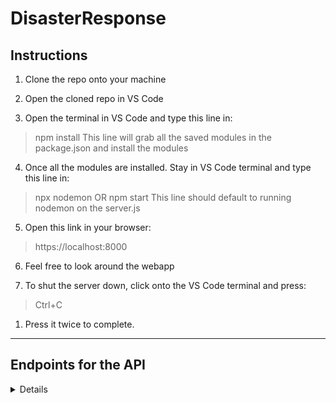 ﻿# DisasterResponse
## Instructions
1. Clone the repo onto your machine

2. Open the cloned repo in VS Code

3. Open the terminal in VS Code and type this line in:

> npm install
> This line will grab all the saved modules in the package.json and install the modules

4. Once all the modules are installed. Stay in VS Code terminal and type this line in:

> npx nodemon OR npm start
> This line should default to running nodemon on the server.js

5. Open this link in your browser:

> https://localhost:8000

6. Feel free to look around the webapp

7. To shut the server down, click onto the VS Code terminal and press:

> Ctrl+C

 1. Press it twice to complete.
---
## Endpoints for the API
<details>
	<details>
	<summary><h3>Shelter Endpoints</h3></summary>
	
1. GET http://localhost:8000/shelters/all
	 > Response is a JSON
2.  GET http://localhost:8000/shelters/:id
	> Response is a JSON
	> Example:
	> http://localhost:8000/shelters/3
	>
	>>Reponse:
	>> {
	>> "id": 3,
	>> "Name": "Greensboro",
	>> "Latitude": 36.0726,
	>> "Longitude": 79.7915,
	>> "Maximum_Capacity": 150,
	>> "Current_Capacity": 10
	>> }
	>
	> Response is JSON
3. POST http://localhost:8000/shelters/createShelter
	> Body: JSON
	> Example:
	>
	>> {
	>> "Name": "Greensboro",
	>> "Latitude": 36.0726,
	>> "Longitude": 79.7915,
	>> "Maximum_Capacity": 150,
	>> "Current_Capacity": 10
	>> }
	>
	> Response is JSON
   </details>
   <details>
	<summary><h3>User Endpoints</h3></summary>
	1. More Later...
	</details>
</details>



